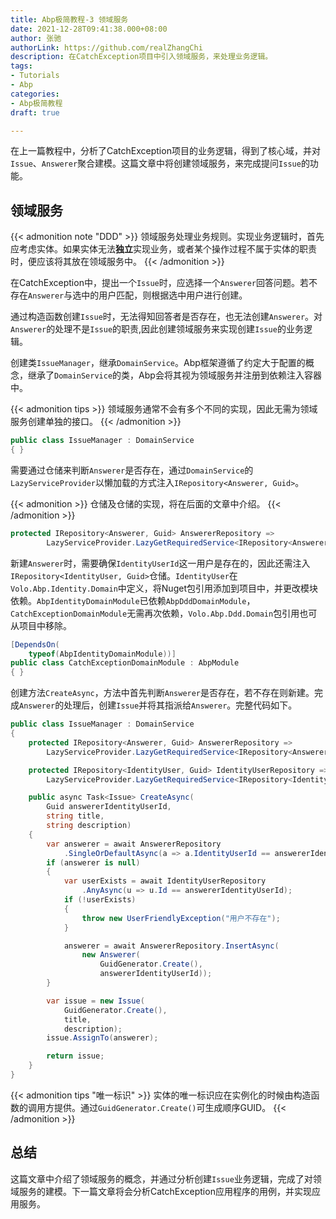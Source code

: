 ```yaml
---
title: Abp极简教程-3 领域服务
date: 2021-12-28T09:41:38.000+08:00
author: 张驰
authorLink: https://github.com/realZhangChi
description: 在CatchException项目中引入领域服务，来处理业务逻辑。
tags:
- Tutorials
- Abp
categories:
- Abp极简教程
draft: true

---
```

在上一篇教程中，分析了CatchException项目的业务逻辑，得到了核心域，并对`Issue`、`Answerer`聚合建模。这篇文章中将创建领域服务，来完成提问`Issue`的功能。

## 领域服务

{{< admonition note "DDD" >}}
领域服务处理业务规则。实现业务逻辑时，首先应考虑实体。如果实体无法**独立**实现业务，或者某个操作过程不属于实体的职责时，便应该将其放在领域服务中。
{{< /admonition >}}

在CatchException中，提出一个`Issue`时，应选择一个`Answerer`回答问题。若不存在`Answerer`与选中的用户匹配，则根据选中用户进行创建。

通过构造函数创建`Issue`时，无法得知回答者是否存在，也无法创建`Answerer`。对`Answerer`的处理不是`Issue`的职责,因此创建领域服务来实现创建`Issue`的业务逻辑。

创建类`IssueManager`，继承`DomainService`。Abp框架遵循了约定大于配置的概念，继承了`DomainService`的类，Abp会将其视为领域服务并注册到依赖注入容器中。

{{< admonition tips >}}
领域服务通常不会有多个不同的实现，因此无需为领域服务创建单独的接口。
{{< /admonition >}}

```cs
public class IssueManager : DomainService
{ }
```

需要通过仓储来判断`Answerer`是否存在，通过`DomainService`的`LazyServiceProvider`以懒加载的方式注入`IRepository<Answerer, Guid>`。

{{< admonition >}}
仓储及仓储的实现，将在后面的文章中介绍。
{{< /admonition >}}

```cs
protected IRepository<Answerer, Guid> AnswererRepository =>
        LazyServiceProvider.LazyGetRequiredService<IRepository<Answerer, Guid>>();
```

新建`Answerer`时，需要确保`IdentityUserId`这一用户是存在的，因此还需注入`IRepository<IdentityUser, Guid>`仓储。`IdentityUser`在`Volo.Abp.Identity.Domain`中定义，将Nuget包引用添加到项目中，并更改模块依赖。`AbpIdentityDomainModule`已依赖`AbpDddDomainModule`，`CatchExceptionDomainModule`无需再次依赖，`Volo.Abp.Ddd.Domain`包引用也可从项目中移除。

```cs
[DependsOn(
    typeof(AbpIdentityDomainModule))]
public class CatchExceptionDomainModule : AbpModule
{ }
```

创建方法`CreateAsync`，方法中首先判断`Answerer`是否存在，若不存在则新建。完成`Answerer`的处理后，创建`Issue`并将其指派给`Answerer`。完整代码如下。

```cs
public class IssueManager : DomainService
{
    protected IRepository<Answerer, Guid> AnswererRepository =>
        LazyServiceProvider.LazyGetRequiredService<IRepository<Answerer, Guid>>();

    protected IRepository<IdentityUser, Guid> IdentityUserRepository =>
        LazyServiceProvider.LazyGetRequiredService<IRepository<IdentityUser, Guid>>();

    public async Task<Issue> CreateAsync(
        Guid answererIdentityUserId,
        string title,
        string description)
    {
        var answerer = await AnswererRepository
            .SingleOrDefaultAsync(a => a.IdentityUserId == answererIdentityUserId);
        if (answerer is null)
        {
            var userExists = await IdentityUserRepository
                .AnyAsync(u => u.Id == answererIdentityUserId);
            if (!userExists)
            {
                throw new UserFriendlyException("用户不存在");
            }

            answerer = await AnswererRepository.InsertAsync(
                new Answerer(
                    GuidGenerator.Create(),
                    answererIdentityUserId));
        }

        var issue = new Issue(
            GuidGenerator.Create(),
            title,
            description);
        issue.AssignTo(answerer);

        return issue;
    }
}
```

{{< admonition tips "唯一标识" >}}
实体的唯一标识应在实例化的时候由构造函数的调用方提供。通过`GuidGenerator.Create()`可生成顺序GUID。
{{< /admonition >}}

## 总结

这篇文章中介绍了领域服务的概念，并通过分析创建`Issue`业务逻辑，完成了对领域服务的建模。下一篇文章将会分析CatchException应用程序的用例，并实现应用服务。
